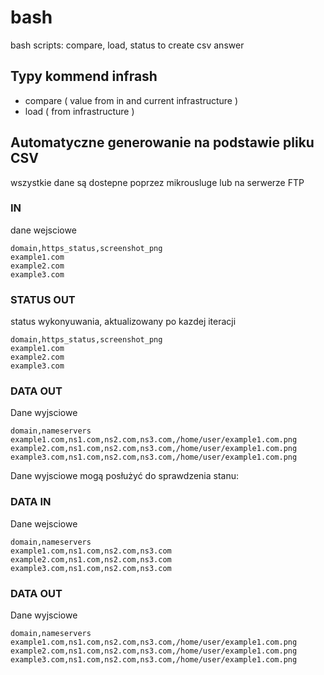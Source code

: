 # bash
bash scripts: compare, load, status to create csv answer



## Typy kommend infrash

+ compare ( value from in and current infrastructure )
+ load ( from infrastructure )

## Automatyczne generowanie na podstawie pliku CSV

wszystkie dane są dostepne poprzez mikrousluge
lub na serwerze FTP

### IN
dane wejsciowe

```csv
domain,https_status,screenshot_png
example1.com
example2.com
example3.com
```

### STATUS OUT
status wykonyuwania, aktualizowany po kazdej iteracji
```csv
domain,https_status,screenshot_png
example1.com
example2.com
example3.com
```

### DATA OUT
Dane wyjsciowe
```csv
domain,nameservers
example1.com,ns1.com,ns2.com,ns3.com,/home/user/example1.com.png 
example2.com,ns1.com,ns2.com,ns3.com,/home/user/example1.com.png
example3.com,ns1.com,ns2.com,ns3.com,/home/user/example1.com.png
```

Dane wyjsciowe mogą posłużyć do sprawdzenia stanu:

### DATA IN
Dane wejsciowe
```csv
domain,nameservers
example1.com,ns1.com,ns2.com,ns3.com
example2.com,ns1.com,ns2.com,ns3.com
example3.com,ns1.com,ns2.com,ns3.com
```

### DATA OUT
Dane wyjsciowe
```csv
domain,nameservers
example1.com,ns1.com,ns2.com,ns3.com,/home/user/example1.com.png 
example2.com,ns1.com,ns2.com,ns3.com,/home/user/example1.com.png
example3.com,ns1.com,ns2.com,ns3.com,/home/user/example1.com.png
```
